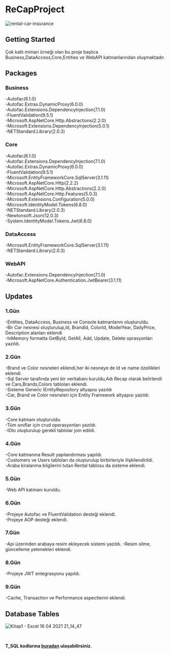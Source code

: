 
# ReCapProject

![rental-car-insurance](https://user-images.githubusercontent.com/77458312/108398371-fb48a600-7229-11eb-8366-96c0e4c6f1fb.png)

## Getting Started

Çok katlı mimari örneği olan bu proje başlıca Business,DataAccess,Core,Entities ve WebAPI katmanlarından oluşmaktadır.
## Packages

### Business
-Autofac(6.1.0)<br/>
-Autofac.Extras.DynamicProxy(6.0.0)<br/>
-Autofac.Extensions.DependencyInjection(7.1.0)<br/>
-FluentValidation(9.5.1)<br/>
-Microsoft.AspNetCore.Http.Abstractions(2.2.0)<br/>
-Microsoft.Extensions.DependencyInjection(5.0.1)<br/>
-NETStandard.Library(2.0.3)<br/>

### Core
-Autofac(6.1.0)<br/>
-Autofac.Extensions.DependencyInjection(7.1.0)<br/>
-Autofac.Extras.DynamicProxy(6.0.0)<br/>
-FluentValidation(9.5.1)<br/>
-Microsoft.EntityFrameworkCore.SqlServer(3.1.11)<br/>
-Microsoft.AspNetCore.Http(2.2.2)<br/>
-Microsoft.AspNetCore.Http.Abstractions(2.2.0)<br/>
-Microsoft.AspNetCore.Http.Features(5.0.3)<br/>
-Microsoft.Extensions.Configuration(5.0.0)<br/>
-Microsoft.IdentityModel.Tokens(6.8.0)<br/>
-NETStandard.Library(2.0.3)<br/>
-Newtonsoft.Json(12.0.3)<br/>
-System.IdentityModel.Tokens.Jwt(6.8.0)<br/>

### DataAccess
-Microsoft.EntityFrameworkCore.SqlServer(3.1.11)<br/>
-NETStandard.Library(2.0.3)<br/>

### WebAPI
-Autofac.Extensions.DependencyInjection(7.1.0)<br/>
-Microsoft.AspNetCore.Authentication.JwtBearer(3.1.11)<br/>

## Updates

### 1.Gün
-Entities, DataAccess, Business ve Console katmanlarını oluşturuldu. <br/>
-Bir *Car* nesnesi oluşturulup,Id, BrandId, ColorId, ModelYear, DailyPrice, Description alanları eklendi <br/>
-InMemory formatta GetById, GetAll, Add, Update, Delete oprasyonları yazıldı. <br/>

### 2.Gün
-Brand ve Color nesneleri eklendi,her iki nesneye de Id ve name özellikleri eklendi.<br/>
-Sql Server tarafında yeni bir veritabanı kuruldu,Adı Recap olarak belirlendi ve Cars,Brands,Colors tabloları eklendi.<br/>
-Sisteme Generic IEntityRepository altyapısı yazıldı<br/>
-Car, Brand ve Color nesneleri için Entity Framework altyapısı yazıldı.<br/>

### 3.Gün
-Core katmanı oluşturuldu.<br/>
-Tüm sınıflar için crud operasyonları yazıldı.<br/>
-IDto oluşturulup gerekli tablolar join edildi.<br/>

### 4.Gün
-Core katmanına Result yapılandırması yapıldı.<br/> 
-Customers ve Users tabloları da oluşturulup birbirleriyle ilişkilendirildi.<br/> 
-Araba kiralanma bilgilerini tutan Rental tablosu da sisteme eklendi.<br/> 

### 5.Gün 
-Web API katmanı kuruldu.

### 6.Gün
-Projeye Autofac ve FluentValidation desteği eklendi.<br/> 
-Projeye AOP desteği eklendi.<br/> 

### 7.Gün
-Api üzerinden arabaya resim ekleyecek sistemi yazıldı.
-Resim silme, güncelleme yetenekleri eklendi.

### 8.Gün
-Projeye JWT entegrasyonu yapıldı.

### 9.Gün
-Cache, Transaction ve Performance aspectlerini eklendi.



## Database Tables

![Kitap1 - Excel 16 04 2021 21_14_47](https://user-images.githubusercontent.com/77458312/115067197-3baa6480-9ef9-11eb-9298-0485b6d6ce19.png)



<br/>

**T_SQL kodlarına [buradan](tables.sql) ulaşabilirsiniz.**

